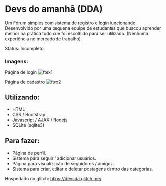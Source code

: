 # Devs do amanhã (DDA)
Um Fórum simples com sistema de registro e login funcionando.
Desenvolvido por uma pequena equipe de estudantes que buscou aprender melhor na prática tudo que foi escolhido para ser utilizado.
(Nenhuma experiência no mercado de trabalho).

Status: Incompleto.

### Imagens:
Página de login
![ftex1](https://user-images.githubusercontent.com/60610559/90321943-b3685f80-df24-11ea-8251-4e256cfd489d.png)

Página de cadastro
![ftex2](https://user-images.githubusercontent.com/69728179/90322015-50c39380-df25-11ea-967e-dd52e1a61ac0.png)


## Utilizando:
  - HTML
  - CSS / Bootstrap
  - Javascript / AJAX / Nodejs
  - SQLite (sqlite3)

## Para fazer:
  - Página de perfil.
  - Sistema para seguir / adicionar usuários.
  - Página para visualização de seguidores / amigos.
  - Sistema para criar, editar e deletar postagens dentro das categorias.

Hospedado no glitch: https://devsda.glitch.me/

